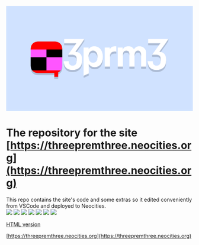 <link href="site/css/style.min.css" rel="stylesheet" type="text/css" media="all">

![3prm3](site/img/meta3prm3.png)

# The repository for the site [https://threepremthree.neocities.org](https://threepremthree.neocities.org)

This repo contains the site's code and some extras so it edited conveniently from VSCode and deployed to Neocities.<br>
![](https://img.shields.io/github/workflow/status/3prm3/website/Deploy%20site%20to%20Neocities/master?style=for-the-badge&logo=github)
![](https://img.shields.io/badge/website-000000?style=for-the-badge&logo=About.me&logoColor=white)
![](https://img.shields.io/badge/Bootstrap-563D7C?style=for-the-badge&logo=bootstrap&logoColor=white)
![](https://img.shields.io/badge/CSS3-1572B6?style=for-the-badge&logo=css3&logoColor=white)
![](https://img.shields.io/badge/MADE%20IN%20VSCODE-blue?style=for-the-badge&logo=visualstudiocode&logoColor=white)
![](https://img.shields.io/badge/Tailwind_CSS-38B2AC?style=for-the-badge&logo=tailwind-css&logoColor=white)
![](https://img.shields.io/badge/HTML5-E34F26?style=for-the-badge&logo=html5&logoColor=white)

[HTML version](https://threepremthree.neocities.org/readme.html) 

[https://threepremthree.neocities.org](https://threepremthree.neocities.org)